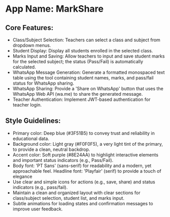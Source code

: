 # **App Name**: MarkShare

## Core Features:

- Class/Subject Selection: Teachers can select a class and subject from dropdown menus.
- Student Display: Display all students enrolled in the selected class.
- Marks Input and Saving: Allow teachers to input and save student marks for the selected subject; the status (Pass/Fail) is automatically calculated.
- WhatsApp Message Generation: Generate a formatted monospaced text table using the tool containing student names, marks, and pass/fail status for WhatsApp sharing.
- WhatsApp Sharing: Provide a 'Share on WhatsApp' button that uses the WhatsApp Web API (wa.me) to share the generated message.
- Teacher Authentication: Implement JWT-based authentication for teacher login.

## Style Guidelines:

- Primary color: Deep blue (#3F51B5) to convey trust and reliability in educational data.
- Background color: Light gray (#F0F0F5), a very light tint of the primary, to provide a clean, neutral backdrop.
- Accent color: Soft purple (#8E24AA) to highlight interactive elements and important status indicators (e.g., Pass/Fail).
- Body font: 'PT Sans' (sans-serif) for readability and a modern, yet approachable feel. Headline font: 'Playfair' (serif) to provide a touch of elegance
- Use clear and simple icons for actions (e.g., save, share) and status indicators (e.g., pass/fail).
- Maintain a clean and organized layout with clear sections for class/subject selection, student list, and marks input.
- Subtle animations for loading states and confirmation messages to improve user feedback.